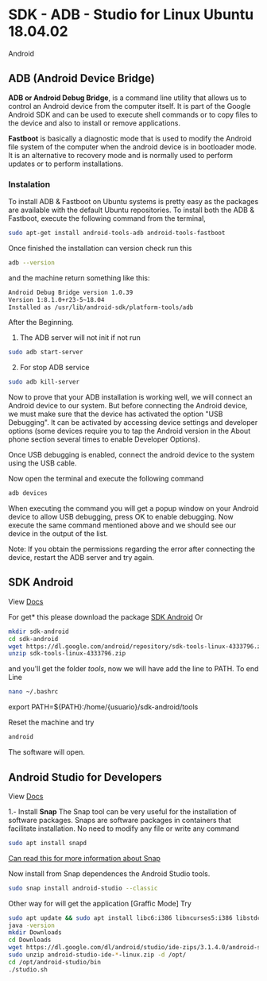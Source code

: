 # SDK - ADB - Studio for Linux Ubuntu 18.04.02
Android

## ADB (Android Device Bridge)
**ADB or Android Debug Bridge**, is a command line utility that allows us to control an Android device from the computer itself. It is part of the Google Android SDK and can be used to execute shell commands or to copy files to the device and also to install or remove applications.

**Fastboot** is basically a diagnostic mode that is used to modify the Android file system of the computer when the android device is in bootloader mode. It is an alternative to recovery mode and is normally used to perform updates or to perform installations.

### Instalation
To install ADB & Fastboot on Ubuntu systems is pretty easy as the packages are available with the default Ubuntu repositories. To install both the ADB & Fastboot, execute the following command from the terminal,
```sh
sudo apt-get install android-tools-adb android-tools-fastboot
```
Once finished the installation can version check run this 

```sh
adb --version
```
and the machine return something like this:

```sh
Android Debug Bridge version 1.0.39
Version 1:8.1.0+r23-5~18.04
Installed as /usr/lib/android-sdk/platform-tools/adb
```
After the Beginning.
1. The ADB server will not init if not run

```sh
sudo adb start-server
```
2. For stop ADB service

```sh
sudo adb kill-server
```
 

Now to prove that your ADB installation is working well, we will connect an Android device to our system. But before connecting the Android device, we must make sure that the device has activated the option "USB Debugging". It can be activated by accessing device settings and developer options (some devices require you to tap the Android version in the About phone section several times to enable Developer Options).

Once USB debugging is enabled, connect the android device to the system using the USB cable.

Now open the terminal and execute the following command
```sh
adb devices
```

When executing the command you will get a popup window on your Android device to allow USB debugging, press OK to enable debugging. Now execute the same command mentioned above and we should see our device in the output of the list.

Note: If you obtain the permissions regarding the error after connecting the device, restart the ADB server and try again.

## SDK Android

View [Docs](https://en.wikipedia.org/wiki/Android_software_development)

For get* this please download the package [SDK Android](https://dl.google.com/android/repository/sdk-tools-linux-4333796.zip)
Or

```sh
mkdir sdk-android
cd sdk-android
wget https://dl.google.com/android/repository/sdk-tools-linux-4333796.zip
unzip sdk-tools-linux-4333796.zip
```

and you'll get the folder *tools*, now we will have add the line to PATH. To end Line

```sh
nano ~/.bashrc
```
export PATH=${PATH}:/home/{usuario}/sdk-android/tools

Reset the machine and try
```sh
android
```

The software will open.

## Android Studio for Developers

View [Docs](https://en.wikipedia.org/wiki/Android_Studio)

1.- Install **Snap**
The Snap tool can be very useful for the installation of software packages. Snaps are software packages in containers that facilitate installation. No need to modify any file or write any command

```sh
sudo apt install snapd
```
[Can read this for more information about Snap](https://snapcraft.io/)

Now install from Snap dependences the Android Studio tools.

```sh	
sudo snap install android-studio --classic
```

Other way for will get the application [Graffic Mode]
Try

```sh
sudo apt update && sudo apt install libc6:i386 libncurses5:i386 libstdc++6:i386 lib32z1 libbz2-1.0:i386 wget
java -version
mkdir Downloads
cd Downloads 
wget https://dl.google.com/dl/android/studio/ide-zips/3.1.4.0/android-studio-ide-173.4907809-linux.zip
sudo unzip android-studio-ide-*-linux.zip -d /opt/
cd /opt/android-studio/bin
./studio.sh
```





